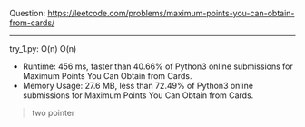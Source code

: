 Question: https://leetcode.com/problems/maximum-points-you-can-obtain-from-cards/

---

try_1.py: O(n) O(n)

* Runtime: 456 ms, faster than 40.66% of Python3 online submissions for Maximum Points You Can Obtain from Cards.
* Memory Usage: 27.6 MB, less than 72.49% of Python3 online submissions for Maximum Points You Can Obtain from Cards.

> two pointer
